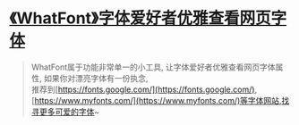 # [《WhatFont》字体爱好者优雅查看网页字体](https://www.v2fy.com/p/046_whatfont/)
 
> WhatFont属于功能非常单一的小工具, 让字体爱好者优雅查看网页字体属性, 如果你对漂亮字体有一份执念,     
> 推荐到[https://fonts.google.com/](https://fonts.google.com/), [https://www.myfonts.com/](https://www.myfonts.com/)等字体网站,找寻更多可爱的字体~    